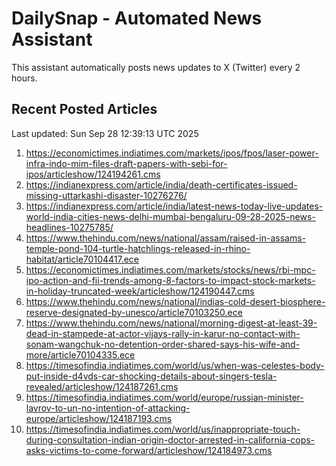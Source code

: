 # DailySnap - Automated News Assistant

This assistant automatically posts news updates to X (Twitter) every 2 hours.

## Recent Posted Articles

Last updated: Sun Sep 28 12:39:13 UTC 2025

1. https://economictimes.indiatimes.com/markets/ipos/fpos/laser-power-infra-indo-mim-files-draft-papers-with-sebi-for-ipos/articleshow/124194261.cms
2. https://indianexpress.com/article/india/death-certificates-issued-missing-uttarkashi-disaster-10276276/
3. https://indianexpress.com/article/india/latest-news-today-live-updates-world-india-cities-news-delhi-mumbai-bengaluru-09-28-2025-news-headlines-10275785/
4. https://www.thehindu.com/news/national/assam/raised-in-assams-temple-pond-104-turtle-hatchlings-released-in-rhino-habitat/article70104417.ece
5. https://economictimes.indiatimes.com/markets/stocks/news/rbi-mpc-ipo-action-and-fii-trends-among-8-factors-to-impact-stock-markets-in-holiday-truncated-week/articleshow/124190447.cms
6. https://www.thehindu.com/news/national/indias-cold-desert-biosphere-reserve-designated-by-unesco/article70103250.ece
7. https://www.thehindu.com/news/national/morning-digest-at-least-39-dead-in-stampede-at-actor-vijays-rally-in-karur-no-contact-with-sonam-wangchuk-no-detention-order-shared-says-his-wife-and-more/article70104335.ece
8. https://timesofindia.indiatimes.com/world/us/when-was-celestes-body-put-inside-d4vds-car-shocking-details-about-singers-tesla-revealed/articleshow/124187261.cms
9. https://timesofindia.indiatimes.com/world/europe/russian-minister-lavrov-to-un-no-intention-of-attacking-europe/articleshow/124187193.cms
10. https://timesofindia.indiatimes.com/world/us/inappropriate-touch-during-consultation-indian-origin-doctor-arrested-in-california-cops-asks-victims-to-come-forward/articleshow/124184973.cms
